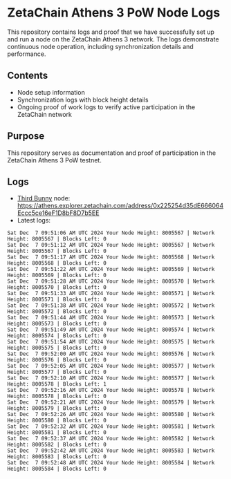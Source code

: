 # ZetaChain Athens 3 PoW Node Logs
This repository contains logs and proof that we have successfully set up and run a node on the ZetaChain Athens 3 network. The logs demonstrate continuous node operation, including synchronization details and performance.

## Contents
- Node setup information
- Synchronization logs with block height details
- Ongoing proof of work logs to verify active participation in the ZetaChain network

## Purpose
This repository serves as documentation and proof of participation in the ZetaChain Athens 3 PoW testnet.

## Logs

- [Third Bunny](https://thirdbunny.xyz/) node: https://athens.explorer.zetachain.com/address/0x225254d35dE666064Eccc5ce16eF1D8bF8D7b5EE
- Latest logs:
```
Sat Dec  7 09:51:06 AM UTC 2024 Your Node Height: 8005567 | Network Height: 8005567 | Blocks Left: 0
Sat Dec  7 09:51:12 AM UTC 2024 Your Node Height: 8005567 | Network Height: 8005567 | Blocks Left: 0
Sat Dec  7 09:51:17 AM UTC 2024 Your Node Height: 8005568 | Network Height: 8005568 | Blocks Left: 0
Sat Dec  7 09:51:22 AM UTC 2024 Your Node Height: 8005569 | Network Height: 8005569 | Blocks Left: 0
Sat Dec  7 09:51:28 AM UTC 2024 Your Node Height: 8005570 | Network Height: 8005570 | Blocks Left: 0
Sat Dec  7 09:51:33 AM UTC 2024 Your Node Height: 8005571 | Network Height: 8005571 | Blocks Left: 0
Sat Dec  7 09:51:38 AM UTC 2024 Your Node Height: 8005572 | Network Height: 8005572 | Blocks Left: 0
Sat Dec  7 09:51:44 AM UTC 2024 Your Node Height: 8005573 | Network Height: 8005573 | Blocks Left: 0
Sat Dec  7 09:51:49 AM UTC 2024 Your Node Height: 8005574 | Network Height: 8005574 | Blocks Left: 0
Sat Dec  7 09:51:54 AM UTC 2024 Your Node Height: 8005575 | Network Height: 8005575 | Blocks Left: 0
Sat Dec  7 09:52:00 AM UTC 2024 Your Node Height: 8005576 | Network Height: 8005576 | Blocks Left: 0
Sat Dec  7 09:52:05 AM UTC 2024 Your Node Height: 8005577 | Network Height: 8005577 | Blocks Left: 0
Sat Dec  7 09:52:10 AM UTC 2024 Your Node Height: 8005577 | Network Height: 8005578 | Blocks Left: 1
Sat Dec  7 09:52:16 AM UTC 2024 Your Node Height: 8005578 | Network Height: 8005578 | Blocks Left: 0
Sat Dec  7 09:52:21 AM UTC 2024 Your Node Height: 8005579 | Network Height: 8005579 | Blocks Left: 0
Sat Dec  7 09:52:26 AM UTC 2024 Your Node Height: 8005580 | Network Height: 8005580 | Blocks Left: 0
Sat Dec  7 09:52:32 AM UTC 2024 Your Node Height: 8005581 | Network Height: 8005581 | Blocks Left: 0
Sat Dec  7 09:52:37 AM UTC 2024 Your Node Height: 8005582 | Network Height: 8005582 | Blocks Left: 0
Sat Dec  7 09:52:42 AM UTC 2024 Your Node Height: 8005583 | Network Height: 8005583 | Blocks Left: 0
Sat Dec  7 09:52:48 AM UTC 2024 Your Node Height: 8005584 | Network Height: 8005584 | Blocks Left: 0
```
